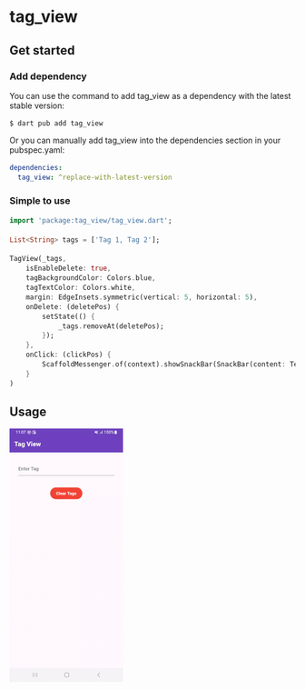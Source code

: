 # tag_view

## Get started

### Add dependency

You can use the command to add tag_view as a dependency with the latest stable version:

```console
$ dart pub add tag_view
```

Or you can manually add tag_view into the dependencies section in your pubspec.yaml:

```yaml
dependencies:
  tag_view: ^replace-with-latest-version
```

### Simple to use

```dart
import 'package:tag_view/tag_view.dart';

List<String> tags = ['Tag 1, Tag 2'];

TagView(_tags,
    isEnableDelete: true,
    tagBackgroundColor: Colors.blue,
    tagTextColor: Colors.white,
    margin: EdgeInsets.symmetric(vertical: 5, horizontal: 5),
    onDelete: (deletePos) {
        setState(() {
            _tags.removeAt(deletePos);
        });
    },
    onClick: (clickPos) {
        ScaffoldMessenger.of(context).showSnackBar(SnackBar(content: Text(_tags[clickPos].toString())));
    }
)
```

## Usage

![Screenshot](https://github.com/gbhargavv/TagView-Flutter/blob/main/images/example.gif)
